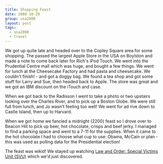 ```yaml
---
title: Shopping Feast
date: 2008-10-20
group: usa2008
layout: post
tags:
  - usa2008
  - travel
---
```

We got up quite late and headed over to the Copley Square area for some shopping. The passed the largest Apple Store in the USA on Boylston and made a note to come back later for Rich's iPod Touch. We went into the Prudential Centre mall which was huge, and bought a few things. We went for lunch at the Cheesecake Factory and had pasta and cheesecake. We couldn't finish! - and got a doggy bag. We found a tea shop and got some stuff for Larry and Sue, then headed back to Apple. The store was great and we got an IBM discount on the iTouch and case.

When we got back to the Radisson I went to take a photo or two upstairs looking over the Charles River, and to pick up a Boston Globe. We were still full from lunch, and Jo wasn't feeling too well! We went for ad rive down to Castle Island, then up to Harvard.

When we got home we fancied a midnight (2200) feast so I drove over to Beacon Hill to pick up beer, hot chocolate, crisps and beef jerky. I managed to find a parking space and went to a 7-11 for the supplies. When it came to the hot chocolate I had to choose what cup to use: Obama, McCain or plan - this was used as polling data for the Presidential election!

The feast was wikid! We stayed up watching [Law and Order: Special Victims Unit (SVU)](https://en.wikipedia.org/wiki/Law_%26_Order:_Special_Victims_Unit) which we'd just discovered.